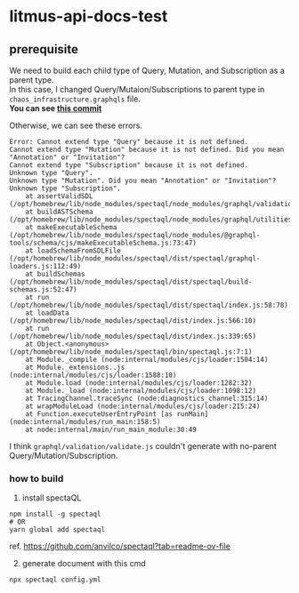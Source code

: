 # litmus-api-docs-test

## prerequisite

We need to build each child type of Query, Mutation, and Subscription as a parent type. <br>
In this case, I changed Query/Mutaion/Subscriptions to parent type in `chaos_infrastructure.graphqls` file. <br>
**You can see [this commit](https://github.com/suyeon-jung-dev/litmus-api-docs-test/commit/f9ddd3b02cfc70bccf1220d0f75a04afd012f343)**

Otherwise, we can see these errors.
```shell
Error: Cannot extend type "Query" because it is not defined.
Cannot extend type "Mutation" because it is not defined. Did you mean "Annotation" or "Invitation"?
Cannot extend type "Subscription" because it is not defined.
Unknown type "Query".
Unknown type "Mutation". Did you mean "Annotation" or "Invitation"?
Unknown type "Subscription".
    at assertValidSDL (/opt/homebrew/lib/node_modules/spectaql/node_modules/graphql/validation/validate.js:135:11)
    at buildASTSchema (/opt/homebrew/lib/node_modules/spectaql/node_modules/graphql/utilities/buildASTSchema.js:44:34)
    at makeExecutableSchema (/opt/homebrew/lib/node_modules/spectaql/node_modules/@graphql-tools/schema/cjs/makeExecutableSchema.js:73:47)
    at loadSchemaFromSDLFile (/opt/homebrew/lib/node_modules/spectaql/dist/spectaql/graphql-loaders.js:112:49)
    at buildSchemas (/opt/homebrew/lib/node_modules/spectaql/dist/spectaql/build-schemas.js:52:47)
    at run (/opt/homebrew/lib/node_modules/spectaql/dist/spectaql/index.js:58:78)
    at loadData (/opt/homebrew/lib/node_modules/spectaql/dist/index.js:566:10)
    at run (/opt/homebrew/lib/node_modules/spectaql/dist/index.js:339:65)
    at Object.<anonymous> (/opt/homebrew/lib/node_modules/spectaql/bin/spectaql.js:7:1)
    at Module._compile (node:internal/modules/cjs/loader:1504:14)
    at Module._extensions..js (node:internal/modules/cjs/loader:1588:10)
    at Module.load (node:internal/modules/cjs/loader:1282:32)
    at Module._load (node:internal/modules/cjs/loader:1098:12)
    at TracingChannel.traceSync (node:diagnostics_channel:315:14)
    at wrapModuleLoad (node:internal/modules/cjs/loader:215:24)
    at Function.executeUserEntryPoint [as runMain] (node:internal/modules/run_main:158:5)
    at node:internal/main/run_main_module:30:49
```

I think `graphql/validation/validate.js` couldn't generate with no-parent Query/Mutation/Subscription.

### how to build

1. install spectaQL
```shell
npm install -g spectaql
# OR
yarn global add spectaql
```
ref. https://github.com/anvilco/spectaql?tab=readme-ov-file

2. generate document with this cmd
```shell
npx spectaql config.yml
```